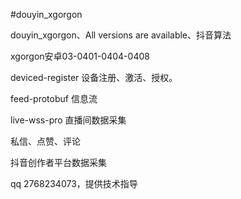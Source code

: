 #douyin_xgorgon

douyin_xgorgon、All versions are available、抖音算法

xgorgon安卓03-0401-0404-0408

deviced-register 设备注册、激活、授权。

feed-protobuf 信息流

live-wss-pro 直播间数据采集

私信、点赞、评论

抖音创作者平台数据采集

qq 2768234073，提供技术指导


